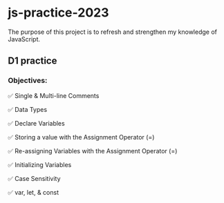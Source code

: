 # js-practice-2023

The purpose of this project is to refresh and strengthen my knowledge of JavaScript.

## D1 practice

### Objectives:

✅ Single & Multi-line Comments

✅ Data Types

✅ Declare Variables

✅ Storing a value with the Assignment Operator (=)

✅ Re-assigning Variables with the Assignment Operator (=)

✅ Initializing Variables

✅ Case Sensitivity

✅ var, let, & const

